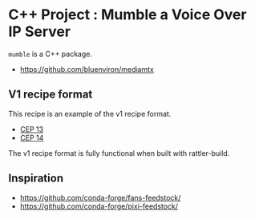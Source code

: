 # C++ Project : Mumble a Voice Over IP Server

`mumble` is a C++ package.

* https://github.com/bluenviron/mediamtx

## V1 recipe format

This recipe is an example of the v1 recipe format.
* [CEP 13](https://github.com/conda/ceps/blob/main/cep-0013.md)
* [CEP 14](https://github.com/conda/ceps/blob/main/cep-0014.md)

The v1 recipe format is fully functional when built with rattler-build.

## Inspiration

* https://github.com/conda-forge/fans-feedstock/
* https://github.com/conda-forge/pixi-feedstock/


